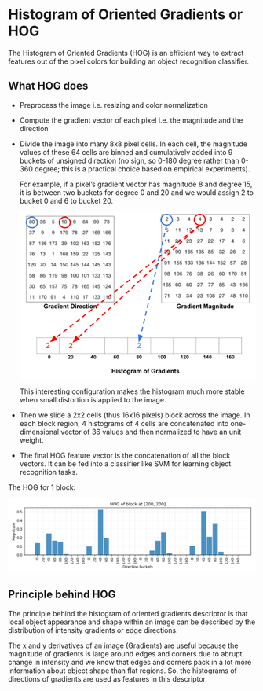 # Histogram of Oriented Gradients or HOG

The Histogram of Oriented Gradients (HOG) is an efficient way to extract features out of the pixel colors for building an object recognition classifier. 

## What HOG does

- Preprocess the image i.e. resizing and color normalization

- Compute the gradient vector of each pixel i.e. the magnitude and the direction

- Divide the image into many 8x8 pixel cells. In each cell, the magnitude values of these 64 cells are binned and cumulatively added into 9 buckets of unsigned direction (no sign, so 0-180 degree rather than 0-360 degree; this is a practical choice based on empirical experiments).

  For example, if a pixel’s gradient vector has magnitude 8 and degree 15, it is between two buckets for degree 0 and 20 and we would assign 2 to bucket 0 and 6 to bucket 20.

  <img src='assets/hog.png' />

  This interesting configuration makes the histogram much more stable when small distortion is applied to the image.

- Then we slide a 2x2 cells (thus 16x16 pixels) block across the image. In each block region, 4 histograms of 4 cells are concatenated into one-dimensional vector of 36 values and then normalized to have an unit weight.

- The final HOG feature vector is the concatenation of all the block vectors. It can be fed into a classifier like SVM for learning object recognition tasks.

The HOG for 1 block:

<img src='assets/hog1.png' />



## Principle behind HOG

The principle behind the histogram of oriented gradients descriptor is that local object appearance and shape within an image can be described by the distribution of intensity gradients or edge directions.

The x and y derivatives of an image (Gradients) are useful because the magnitude of gradients is large around edges and corners due to abrupt change in intensity and we know that edges and corners pack in a lot more information about object shape than flat regions. So, the histograms of directions of gradients are used as features in this descriptor.
